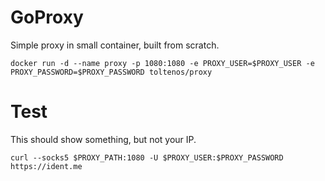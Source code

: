 GoProxy
=======

Simple proxy in small container, built from scratch.

```
docker run -d --name proxy -p 1080:1080 -e PROXY_USER=$PROXY_USER -e PROXY_PASSWORD=$PROXY_PASSWORD toltenos/proxy
```

Test
====

This should show something, but not your IP.
```
curl --socks5 $PROXY_PATH:1080 -U $PROXY_USER:$PROXY_PASSWORD https://ident.me
```
